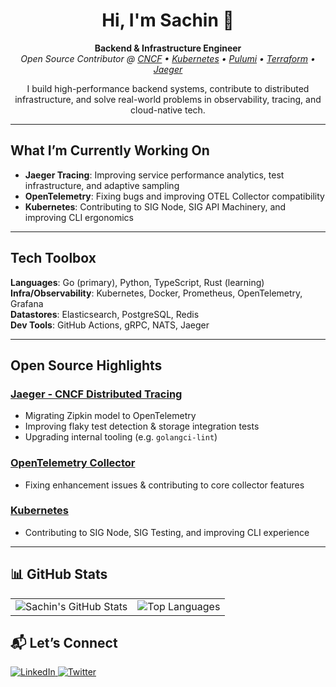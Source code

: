 <h1 align="center">Hi, I'm Sachin 👋</h1>

<p align="center">
  <strong>Backend & Infrastructure Engineer</strong><br/>
  <em>
    Open Source Contributor @ 
    <a href="https://github.com/cncf" target="_blank">CNCF</a> • 
    <a href="https://github.com/kubernetes/kubernetes" target="_blank">Kubernetes</a> • 
    <a href="https://github.com/pulumi/pulumi" target="_blank">Pulumi</a> • 
    <a href="https://github.com/hashicorp/terraform" target="_blank">Terraform</a> • 
    <a href="https://github.com/jaegertracing/jaeger" target="_blank">Jaeger</a>
  </em>
</p>


<p align="center">
  I build high-performance backend systems, contribute to distributed infrastructure, and solve real-world problems in observability, tracing, and cloud-native tech.
</p>

---

##  What I’m Currently Working On

- **Jaeger Tracing**: Improving service performance analytics, test infrastructure, and adaptive sampling  
- **OpenTelemetry**: Fixing bugs and improving OTEL Collector compatibility  
- **Kubernetes**: Contributing to SIG Node, SIG API Machinery, and improving CLI ergonomics  

---

##  Tech Toolbox

**Languages**: Go (primary), Python, TypeScript, Rust (learning)  
**Infra/Observability**: Kubernetes, Docker, Prometheus, OpenTelemetry, Grafana  
**Datastores**: Elasticsearch, PostgreSQL, Redis  
**Dev Tools**: GitHub Actions, gRPC, NATS, Jaeger  

---

##  Open Source Highlights

###  [Jaeger - CNCF Distributed Tracing](https://github.com/jaegertracing/jaeger)
- Migrating Zipkin model to OpenTelemetry  
- Improving flaky test detection & storage integration tests  
- Upgrading internal tooling (e.g. `golangci-lint`)  

###  [OpenTelemetry Collector](https://github.com/open-telemetry/opentelemetry-collector)
- Fixing enhancement issues & contributing to core collector features  

###  [Kubernetes](https://github.com/kubernetes/kubernetes)
- Contributing to SIG Node, SIG Testing, and improving CLI experience  

---

## 📊 GitHub Stats

<div align="center">

  <table>
    <tr>
      <td>
        <img src="https://github-readme-stats.vercel.app/api?username=sAchin-680&show=reviews,prs_merged,&show_icons=true&bg_color=00000000" alt="Sachin's GitHub Stats" />
      </td>
      <td>
        <img src="https://github-readme-stats.vercel.app/api/top-langs/?username=sAchin-680&layout=compact&bg_color=00000000" alt="Top Languages" />
      </td>
    </tr>
  </table>

</div>



## 📬 Let’s Connect

<p align="left">
  <a href="https://www.linkedin.com/in/sachinindwar/" target="_blank">
    <img src="https://img.shields.io/badge/LinkedIn-0077B5?logo=linkedin&style=for-the-badge" alt="LinkedIn" />
  </a>
  <a href="https://x.com/_sAchin63" target="_blank">
    <img src="https://img.shields.io/badge/Twitter-1DA1F2?logo=twitter&style=for-the-badge" alt="Twitter" />
  </a>
</p>
